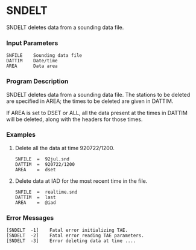 # SNDELT

SNDELT deletes data from a sounding data file.


### Input Parameters
 
    SNFILE    Sounding data file
    DATTIM    Date/time
    AREA      Data area
 
 
### Program Description
 
SNDELT deletes data from a sounding data file.  The stations
to be deleted are specified in AREA; the times to be deleted
are given in DATTIM.

If AREA is set to DSET or ALL, all the data present at the
times in DATTIM will be deleted, along with the headers for
those times.


### Examples
 
1.  Delete all the data at time 920722/1200.

        SNFILE  =  92jul.snd
        DATTIM  =  920722/1200
        AREA    =  dset

2.  Delete data at IAD for the most recent time in the file.

        SNFILE  =  realtime.snd
        DATTIM  =  last
        AREA    =  @iad


### Error Messages
 
    [SNDELT  -1]    Fatal error initializing TAE.
    [SNDELT  -2]    Fatal error reading TAE parameters.
    [SNDELT  -3]    Error deleting data at time ....
